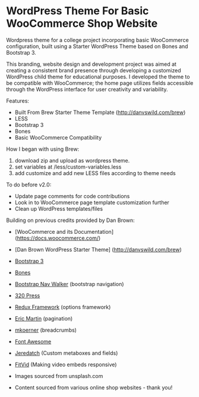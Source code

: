 # WordPress Theme For Basic WooCommerce Shop Website
Wordpress theme for a college project incorporating basic WooCommerce configuration, built using a Starter WordPress Theme based on Bones and Bootstrap 3.

This branding, website design and development project was aimed at creating a consistent brand presence through developing a customized WordPress child theme for educational purposes. I developed the theme to be compatible with WooCommerce; the home page utilizes fields accessible through the WordPress interface for user creativity and variability.

Features:
* Built From Brew Starter Theme Template (http://danvswild.com/brew)
* LESS
* Bootstrap 3
* Bones
* Basic WooCommerce Compatibility

How I began with using Brew:
1. download zip and upload as wordpress theme.
2. set variables at /less/custom-variables.less
3. add customize and add new LESS files according to theme needs


To do before v2.0:
* Update page comments for code contributions
* Look in to WooCommerce page template customization further
* Clean up WordPress templates/files

Building on previous credits provided by Dan Brown:
* [WooCommerce and its Documentation] (https://docs.woocommerce.com/)
* [Dan Brown WordPress Starter Theme] (http://danvswild.com/brew)
* [Bootstrap 3](https://github.com/twbs/bootstrap)
* [Bones](https://github.com/eddiemachado/bones)
* [Bootstrap Nav Walker](https://github.com/twittem/wp-bootstrap-navwalker) (bootstrap navigation)
* [320 Press](https://github.com/320press/wordpress-bootstrap/)
* [Redux Framework](https://github.com/ReduxFramework/ReduxFramework) (options framework)
* [Eric Martin](http://www.ericmmartin.com/pagination-function-for-wordpress/) (pagination)
* [mkoerner](http://mkoerner.de/breadcrumbs-for-wordpress-themes-with-bootstrap-3/) (breadcrumbs)
* [Font Awesome](https://github.com/FortAwesome/Font-Awesome)
* [Jeredatch](https://github.com/jaredatch/Custom-Metaboxes-and-Fields-for-WordPress) (Custom metaboxes and fields)
* [FitVid](https://github.com/davatron5000/FitVids.js) (Making video embeds responsive)

* Images sourced from unsplash.com
* Content sourced from various online shop websites - thank you!
